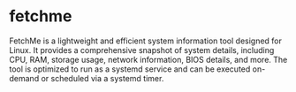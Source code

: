 # fetchme
FetchMe is a lightweight and efficient system information tool designed for Linux. It provides a comprehensive snapshot of system details, including CPU, RAM, storage usage, network information, BIOS details, and more. The tool is optimized to run as a systemd service and can be executed on-demand or scheduled via a systemd timer.
